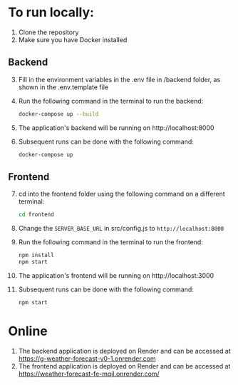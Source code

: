 # To run locally:

1.  Clone the repository
2.  Make sure you have Docker installed

## Backend

3.  Fill in the environment variables in the .env file in /backend folder, as shown in the .env.template file
4.  Run the following command in the terminal to run the backend:
    ```bash
    docker-compose up --build
    ```
5.  The application's backend will be running on http://localhost:8000
6.  Subsequent runs can be done with the following command:

    ```bash
    docker-compose up
    ```

## Frontend

7. cd into the frontend folder using the following command on a different terminal:

   ```bash
   cd frontend
   ```

8. Change the `SERVER_BASE_URL` in src/config.js to `http://localhost:8000`

9. Run the following command in the terminal to run the frontend:

   ```bash
   npm install
   npm start
   ```

10. The application's frontend will be running on http://localhost:3000

11. Subsequent runs can be done with the following command:

    ```bash
    npm start
    ```

# Online

1.  The backend application is deployed on Render and can be accessed at https://g-weather-forecast-v0-1.onrender.com
2.  The frontend application is deployed on Render and can be accessed at https://weather-forecast-fe-mqil.onrender.com/
